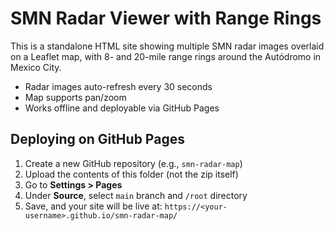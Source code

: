 # SMN Radar Viewer with Range Rings

This is a standalone HTML site showing multiple SMN radar images overlaid on a Leaflet map,
with 8- and 20-mile range rings around the Autódromo in Mexico City.

- Radar images auto-refresh every 30 seconds
- Map supports pan/zoom
- Works offline and deployable via GitHub Pages

## Deploying on GitHub Pages

1. Create a new GitHub repository (e.g., `smn-radar-map`)
2. Upload the contents of this folder (not the zip itself)
3. Go to **Settings > Pages**
4. Under **Source**, select `main` branch and `/root` directory
5. Save, and your site will be live at:
   `https://<your-username>.github.io/smn-radar-map/`
